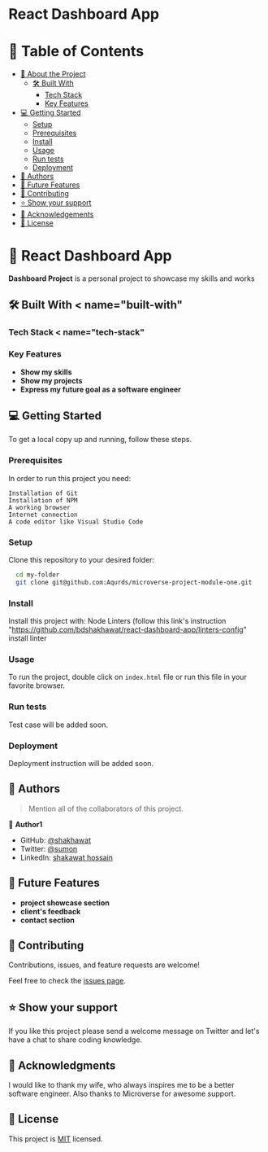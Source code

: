 
# React Dashboard App



# 📗 Table of Contents

- [📖 About the Project](#about-project)
  - [🛠 Built With](#built-with)
    - [Tech Stack](#tech-stack)
    - [Key Features](#key-features)
- [💻 Getting Started](#getting-started)
  - [Setup](#setup)
  - [Prerequisites](#prerequisites)
  - [Install](#install)
  - [Usage](#usage)
  - [Run tests](#run-tests)
  - [Deployment](#deployment)
- [👥 Authors](#authors)
- [🔭 Future Features](#future-features)
- [🤝 Contributing](#contributing)
- [⭐️ Show your support](#support)
- [🙏 Acknowledgements](#acknowledgements)
- [📝 License](#license)



# 📖 React Dashboard App 


**Dashboard Project** is a personal project to showcase my skills and works

## 🛠 Built With < name="built-with"

### Tech Stack < name="tech-stack"




### Key Features 

- **Show my skills**
- **Show my projects**
- **Express my future goal as a software engineer**





## 💻 Getting Started 

To get a local copy up and running, follow these steps.

### Prerequisites

In order to run this project you need:


 
    Installation of Git
    Installation of NPM
    A working browser
    Internet connection
    A code editor like Visual Studio Code
  

### Setup

Clone this repository to your desired folder:


```sh
  cd my-folder
  git clone git@github.com:Aqurds/microverse-project-module-one.git
```

### Install

Install this project with:
Node
  Linters (follow this link's instruction "https://github.com/bdshakhawat/react-dashboard-app/linters-config" install linter


### Usage

To run the project, double click on ```index.html``` file or run this file in your favorite browser.


### Run tests

Test case will be added soon.

### Deployment

Deployment instruction will be added soon.






## 👥 Authors <a name="authors"></a>

> Mention all of the collaborators of this project.

👤 **Author1**

- GitHub: [@shakhawat](https://github.com/bdshakhawat)
- Twitter: [@sumon](https://twitter.com/forexsumon)
- LinkedIn: [shakawat hossain](https://www.linkedin.com/in/shakawat-hossain-04380130/)




## 🔭 Future Features 

- **project showcase section**
- **client's feedback**
- **contact section**





## 🤝 Contributing <a name="contributing"></a>

Contributions, issues, and feature requests are welcome!

Feel free to check the [issues page](../../issues/).





## ⭐️ Show your support <a name="support"></a>

If you like this project please send a welcome message on Twitter and let's have a chat to share coding knowledge.





## 🙏 Acknowledgments <a name="acknowledgements"></a>

I would like to thank my wife, who always inspires me to be a better software engineer. Also thanks to Microverse for awesome support.



## 📝 License <a name="license"></a>

This project is [MIT](./LICENSE) licensed.


